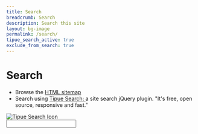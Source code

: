 ```yaml
---
title: Search
breadcrumb: Search
description: Search this site
layout: bg-image
permalink: /search/
tipue_search_active: true
exclude_from_search: true
---
```

<h1>
  Search
</h1>
<ul>
  <li>
    Browse the
    <a href="sitemap/">
      HTML sitemap
    </a>
  </li>
  <li>
    Search using
    <a href="http://www.tipue.com/" target="blank">
      Tipue Search:
    </a>
    a site search jQuery plugin. "It's free, open source, responsive and fast."
  </li>
</ul>
<form action="{{ page.url | relative_url }}">
	<div class="tipue_search_left">
		<img src="{{ "/assets/tipuesearch/search.png" | relative_url }}"
			alt="Tipue Search Icon"
			class="tipue_search_icon" />
	</div>
  	<div class="tipue_search_right">
		<input type="text" name="q" id="tipue_search_input"
			pattern=".{3,}" title="At least 3 characters" required />
	</div>
	<div style="clear: both;">
	</div>
</form>

<div id="tipue_search_content">
</div>

<script>
	$(document).ready(function() {
		$('#tipue_search_input').tipuesearch();
	});
</script>
